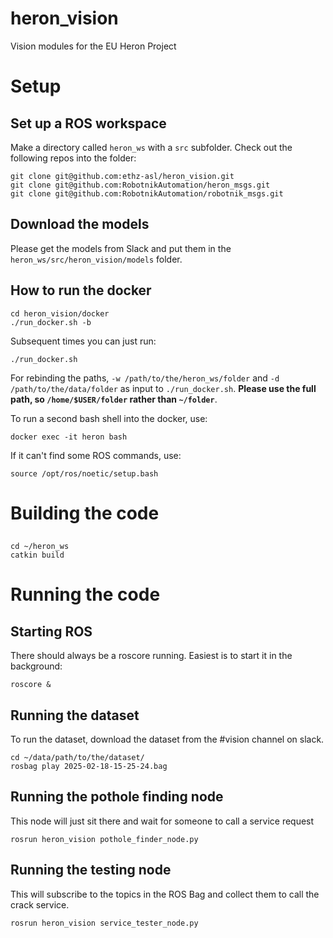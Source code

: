 # heron_vision
Vision modules for the EU Heron Project

# Setup
## Set up a ROS workspace
Make a directory called `heron_ws` with a `src` subfolder.
Check out the following repos into the folder:
```
git clone git@github.com:ethz-asl/heron_vision.git
git clone git@github.com:RobotnikAutomation/heron_msgs.git
git clone git@github.com:RobotnikAutomation/robotnik_msgs.git
```

## Download the models
Please get the models from Slack and put them in the `heron_ws/src/heron_vision/models` folder.

## How to run the docker
```
cd heron_vision/docker
./run_docker.sh -b
```
Subsequent times you can just run:
```
./run_docker.sh
```

For rebinding the paths, `-w /path/to/the/heron_ws/folder` and `-d /path/to/the/data/folder` as input to `./run_docker.sh`. **Please use the full path, so `/home/$USER/folder` rather than `~/folder`**.

To run a second bash shell into the docker, use:
```
docker exec -it heron bash
```
If it can't find some ROS commands, use:
```
source /opt/ros/noetic/setup.bash
```

# Building the code
##
```
cd ~/heron_ws
catkin build
```

# Running the code
## Starting ROS
There should always be a roscore running. Easiest is to start it in the background:
```
roscore &
```

## Running the dataset
To run the dataset, download the dataset from the #vision channel on slack.
```
cd ~/data/path/to/the/dataset/
rosbag play 2025-02-18-15-25-24.bag
```

## Running the pothole finding node
This node will just sit there and wait for someone to call a service request
```
rosrun heron_vision pothole_finder_node.py
```

## Running the testing node
This will subscribe to the topics in the ROS Bag and collect them to call the crack service.
```
rosrun heron_vision service_tester_node.py
```
